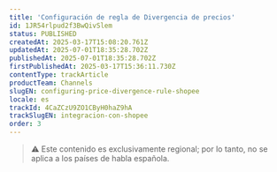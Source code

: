 ```yaml
---
title: 'Configuración de regla de Divergencia de precios'
id: 1JR54rlpud2f3BwQivSlem
status: PUBLISHED
createdAt: 2025-03-17T15:08:20.761Z
updatedAt: 2025-07-01T18:35:28.702Z
publishedAt: 2025-07-01T18:35:28.702Z
firstPublishedAt: 2025-03-17T15:36:11.730Z
contentType: trackArticle
productTeam: Channels
slugEN: configuring-price-divergence-rule-shopee
locale: es
trackId: 4CaZCzU9ZO1CByH0haZ9hA
trackSlugEN: integracion-con-shopee
order: 3
---
```


> ⚠️ Este contenido es exclusivamente regional; por lo tanto, no se aplica a los países de habla española.
